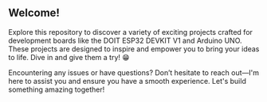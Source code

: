 ## **Welcome!**
Explore this repository to discover a variety of exciting projects crafted for development boards like the DOIT ESP32 DEVKIT V1 and Arduino UNO. These projects are designed to inspire and empower you to bring your ideas to life. Dive in and give them a try! 😁

Encountering any issues or have questions? Don’t hesitate to reach out—I'm here to assist you and ensure you have a smooth experience. Let's build something amazing together! 
